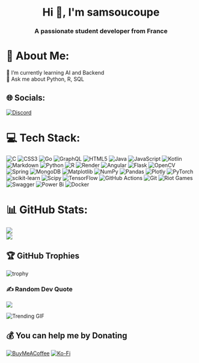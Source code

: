 <h1 align="center">Hi 👋, I'm samsoucoupe</h1>
<h3 align="center">A passionate student developer from France</h3>

# 💫 About Me:
🌱 I’m currently learning AI and Backend<br>💬 Ask me about Python, R, SQL<br>

## 🌐 Socials:

[![Discord](https://img.shields.io/badge/Discord-%237289DA.svg?logo=discord&logoColor=white)](https://discord.com/users/388993523715801088)

# 💻 Tech Stack:
![C](https://img.shields.io/badge/c-%2300599C.svg?style=for-the-badge&logo=c&logoColor=white) ![CSS3](https://img.shields.io/badge/css3-%231572B6.svg?style=for-the-badge&logo=css3&logoColor=white) ![Go](https://img.shields.io/badge/go-%2300ADD8.svg?style=for-the-badge&logo=go&logoColor=white) ![GraphQL](https://img.shields.io/badge/-GraphQL-E10098?style=for-the-badge&logo=graphql&logoColor=white) ![HTML5](https://img.shields.io/badge/html5-%23E34F26.svg?style=for-the-badge&logo=html5&logoColor=white) ![Java](https://img.shields.io/badge/java-%23ED8B00.svg?style=for-the-badge&logo=openjdk&logoColor=white) ![JavaScript](https://img.shields.io/badge/javascript-%23323330.svg?style=for-the-badge&logo=javascript&logoColor=%23F7DF1E) ![Kotlin](https://img.shields.io/badge/kotlin-%237F52FF.svg?style=for-the-badge&logo=kotlin&logoColor=white) ![Markdown](https://img.shields.io/badge/markdown-%23000000.svg?style=for-the-badge&logo=markdown&logoColor=white) ![Python](https://img.shields.io/badge/python-3670A0?style=for-the-badge&logo=python&logoColor=ffdd54) ![R](https://img.shields.io/badge/r-%23276DC3.svg?style=for-the-badge&logo=r&logoColor=white) ![Render](https://img.shields.io/badge/Render-%46E3B7.svg?style=for-the-badge&logo=render&logoColor=white) ![Angular](https://img.shields.io/badge/angular-%23DD0031.svg?style=for-the-badge&logo=angular&logoColor=white) ![Flask](https://img.shields.io/badge/flask-%23000.svg?style=for-the-badge&logo=flask&logoColor=white) ![OpenCV](https://img.shields.io/badge/opencv-%23white.svg?style=for-the-badge&logo=opencv&logoColor=white) ![Spring](https://img.shields.io/badge/spring-%236DB33F.svg?style=for-the-badge&logo=spring&logoColor=white) ![MongoDB](https://img.shields.io/badge/MongoDB-%234ea94b.svg?style=for-the-badge&logo=mongodb&logoColor=white) ![Matplotlib](https://img.shields.io/badge/Matplotlib-%23ffffff.svg?style=for-the-badge&logo=Matplotlib&logoColor=black) ![NumPy](https://img.shields.io/badge/numpy-%23013243.svg?style=for-the-badge&logo=numpy&logoColor=white) ![Pandas](https://img.shields.io/badge/pandas-%23150458.svg?style=for-the-badge&logo=pandas&logoColor=white) ![Plotly](https://img.shields.io/badge/Plotly-%233F4F75.svg?style=for-the-badge&logo=plotly&logoColor=white) ![PyTorch](https://img.shields.io/badge/PyTorch-%23EE4C2C.svg?style=for-the-badge&logo=PyTorch&logoColor=white) ![scikit-learn](https://img.shields.io/badge/scikit--learn-%23F7931E.svg?style=for-the-badge&logo=scikit-learn&logoColor=white) ![Scipy](https://img.shields.io/badge/SciPy-%230C55A5.svg?style=for-the-badge&logo=scipy&logoColor=%white) ![TensorFlow](https://img.shields.io/badge/TensorFlow-%23FF6F00.svg?style=for-the-badge&logo=TensorFlow&logoColor=white) ![GitHub Actions](https://img.shields.io/badge/github%20actions-%232671E5.svg?style=for-the-badge&logo=githubactions&logoColor=white) ![Git](https://img.shields.io/badge/git-%23F05033.svg?style=for-the-badge&logo=git&logoColor=white) ![Riot Games](https://img.shields.io/badge/riotgames-D32936.svg?style=for-the-badge&logo=riotgames&logoColor=white) ![Swagger](https://img.shields.io/badge/-Swagger-%23Clojure?style=for-the-badge&logo=swagger&logoColor=white) ![Power Bi](https://img.shields.io/badge/power_bi-F2C811?style=for-the-badge&logo=powerbi&logoColor=black) ![Docker](https://img.shields.io/badge/docker-%230db7ed.svg?style=for-the-badge&logo=docker&logoColor=white)

# 📊 GitHub Stats:
![](https://github-readme-streak-stats.herokuapp.com/?user=samsoucoupe&theme=tokyonight&hide_border=false)<br/>
![](https://github-readme-stats.vercel.app/api/top-langs/?username=samsoucoupe&theme=tokyonight&hide_border=false&include_all_commits=false&count_private=false&layout=compact)

## 🏆 GitHub Trophies
![trophy](https://github-profile-trophy.vercel.app/?username=samsoucoupe&theme=onedark)

### ✍️ Random Dev Quote
![](https://quotes-github-readme.vercel.app/api?type=horizontal&theme=tokyonight)

<!-- GIF_SECTION -->
![Trending GIF](https://media0.giphy.com/media/v1.Y2lkPThiYjIxNzcydXNyMXc5Ynlob29waDgzZTczczV5dDJtbzVuOHU1ZWczYTdvd2V4OCZlcD12MV9naWZzX3NlYXJjaCZjdD1n/xT8qBsOjMOcdeGJIU8/giphy.gif)
<!-- END_GIF_SECTION -->


## 💰 You can help me by Donating
[![BuyMeACoffee](https://img.shields.io/badge/Buy%20Me%20a%20Coffee-ffdd00?style=for-the-badge&logo=buy-me-a-coffee&logoColor=black)](https://buymeacoffee.com/samsoucoupe) [![Ko-Fi](https://img.shields.io/badge/Ko--fi-F16061?style=for-the-badge&logo=ko-fi&logoColor=white)](https://ko-fi.com/samsoucoupe)
